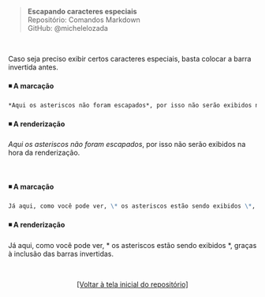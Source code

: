 > **Escapando caracteres especiais**      
> Repositório: Comandos Markdown  
> GitHub: @michelelozada
&nbsp;
     
&nbsp; 

Caso seja preciso exibir certos caracteres especiais, basta colocar a barra invertida antes. 

#### :black_medium_small_square: A marcação 
```markdown
*Aqui os asteriscos não foram escapados*, por isso não serão exibidos na hora da renderização.
```
#### :black_medium_small_square: A renderização 
*Aqui os asteriscos não foram escapados*, por isso não serão exibidos na hora da renderização.
     
&nbsp;  

#### :black_medium_small_square: A marcação 
```markdown
Já aqui, como você pode ver, \* os asteriscos estão sendo exibidos \*, graças à inclusão das barras invertidas.
```
#### :black_medium_small_square: A renderização 
Já aqui, como você pode ver, \* os asteriscos estão sendo exibidos \*, graças à inclusão das barras invertidas.

&nbsp;

<div align="center">
<a href="https://github.com/michelelozada/Comandos-Markdown">[Voltar à tela inicial do repositório]</a>
</div>